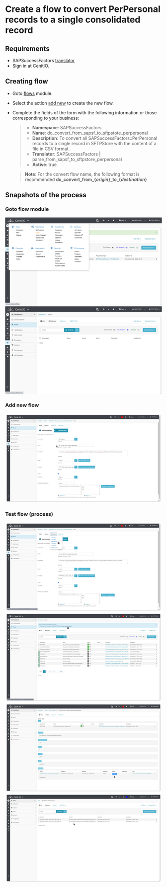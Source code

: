 # Create a flow to convert PerPersonal records to a single consolidated record

## Requirements

* SAPSuccessFactors [translator](translators/parse_from_sapsf_to_sftpstore_perpersonal.md)
* Sign in at CenitIO.[<i class="fa fa-external-link" aria-hidden="true"></i>](https://cenit.io/users/sign_in)

## Creating flow

* Goto [flows](https://cenit.io/flow) module.
* Select the action [add new](https://cenit.io/flow/new) to create the new flow.
* Complete the fields of the form with the following information or those corresponding to your business:

    >- **Namespace**: SAPSuccessFactors
    >- **Name**: do_convert_from_sapsf_to_sftpstote_perpersonal
    >- **Description**: To convert all SAPSuccessFactors::PerPersonal records to a single record in SFTPStore with the content of a file in CSV format.
    >- **Translator**: SAPSuccessFactors | parse_from_sapsf_to_sftpstore_perpersonal
    >- **Active**: true

    > **Note**: For the convert flow name, the following format is recommended **do_convert_from_\{*origin*\}_to\_{*destination*\}**

## Snapshots of the process

### Goto flow module

   ![](../assets/snapshots/sftp-store-flow/snapshots-001.png)
   ![](../assets/snapshots/sftp-store-flow/snapshots-002.png)
    
### Add new flow

   ![](../assets/snapshots/sftp-store-flow/snapshots-103.png)
   
### Test flow (process)

   ![](../assets/snapshots/sftp-store-flow/snapshots-104.png)
   ![](../assets/snapshots/sftp-store-flow/snapshots-105.png)
   ![](../assets/snapshots/sftp-store-flow/snapshots-106.png)
   ![](../assets/snapshots/sftp-store-flow/snapshots-107.png)
